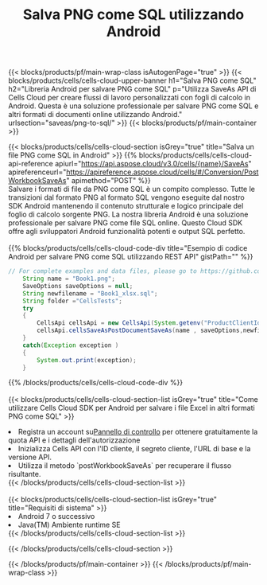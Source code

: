 ﻿---
title:  Salva PNG come SQL utilizzando Android
description:  Utilizzando Aspose.Cells Cloud SDK per Android per salvare il file in formato PNG come file in formato SQL.
---
{{< blocks/products/pf/main-wrap-class isAutogenPage="true" >}}
{{< blocks/products/cells/cells-cloud-upper-banner h1="Salva PNG come SQL" h2="Libreria Android per salvare PNG come SQL" p="Utilizza SaveAs API di Cells Cloud per creare flussi di lavoro personalizzati con fogli di calcolo in Android. Questa è una soluzione professionale per salvare PNG come SQL e altri formati di documenti online utilizzando Android." urlsection="saveas/png-to-sql/" >}}
{{< blocks/products/pf/main-container >}}

{{< blocks/products/cells/cells-cloud-section isGrey="true" title="Salva un file PNG come SQL in Android" >}}
{{% blocks/products/cells/cells-cloud-api-reference apiurl="https://api.aspose.cloud/v3.0/cells/{name}/SaveAs" apireferenceurl="https://apireference.aspose.cloud/cells/#/Conversion/PostWorkbookSaveAs" apimethod="POST" %}}
<br/>
Salvare i formati di file da PNG come SQL è un compito complesso. Tutte le transizioni dal formato PNG al formato SQL vengono eseguite dal nostro SDK Android mantenendo il contenuto strutturale e logico principale del foglio di calcolo sorgente PNG. La nostra libreria Android è una soluzione professionale per salvare PNG come file SQL online. Questo Cloud SDK offre agli sviluppatori Android funzionalità potenti e output SQL perfetto.
<br/>
<br/>
{{% blocks/products/cells/cells-cloud-code-div title="Esempio di codice Android per salvare PNG come SQL utilizzando REST API" gistPath="" %}}
  
```java
// For complete examples and data files, please go to https://github.com/aspose-cells-cloud/aspose-cells-cloud-android/
    String name = "Book1.png";
    SaveOptions saveOptions = null;
    String newfilename = "Book1_xlsx.sql";
    String folder ="CellsTests";
    try
    {
        CellsApi cellsApi = new CellsApi(System.getenv("ProductClientId"), System.getenv("ProductClientSecret"));
        cellsApi.cellsSaveAsPostDocumentSaveAs(name , saveOptions,newfilename,false,false,folder,null,null,null,true);                       
    }
    catch(Exception exception )
    {
        System.out.print(exception);
    }
```
  
{{% /blocks/products/cells/cells-cloud-code-div %}}
<br/>
<br/>
{{< blocks/products/cells/cells-cloud-section-list isGrey="true" title="Come utilizzare Cells Cloud SDK per Android per salvare i file Excel in altri formati PNG come SQL" >}}
<li> Registra un account su<a href="https://dashboard.aspose.cloud/">Pannello di controllo</a> per ottenere gratuitamente la quota API e i dettagli dell'autorizzazione</li>
<li>Inizializza Cells API con l'ID cliente, il segreto cliente, l'URL di base e la versione API.</li>
<li>Utilizza il metodo `postWorkbookSaveAs` per recuperare il flusso risultante.</li>
{{< /blocks/products/cells/cells-cloud-section-list >}}
<br/>
<br/>
{{< blocks/products/cells/cells-cloud-section-list isGrey="true" title="Requisiti di sistema" >}}
<li>Android 7 o successivo</li>
<li>Java(TM) Ambiente runtime SE</li>
{{< /blocks/products/cells/cells-cloud-section-list >}}

{{< /blocks/products/cells/cells-cloud-section >}}

{{< /blocks/products/pf/main-container >}}
{{< /blocks/products/pf/main-wrap-class >}}
